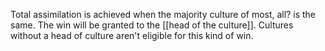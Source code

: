 Total assimilation is achieved when the majority culture of most, all? is the same. The win will be granted to the [[head of the culture]]. Cultures without a head of culture aren't eligible for this kind of win.